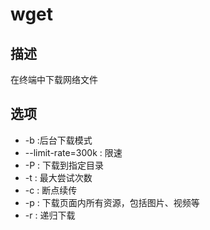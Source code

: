 # wget

## 描述

在终端中下载网络文件

## 选项

- -b :后台下载模式
- --limit-rate=300k : 限速
- -P : 下载到指定目录
- -t : 最大尝试次数
- -c : 断点续传
- -p : 下载页面内所有资源，包括图片、视频等
- -r : 递归下载
